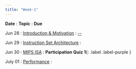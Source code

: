 ```yaml
---
title: "Week-1"
---
```


**Date**
  : **Topic**
    : **Due**

Jun 28
: [Introduction & Motivation](#) 
  : [--](#)

Jun 29
: [Instruction Set Architecture](#) 
  : 

Jun 30
: [MIPS ISA](#)
  :  **Participation Quiz 1**{: .label .label-purple }

July 01
: [Performance](#)
  :  


